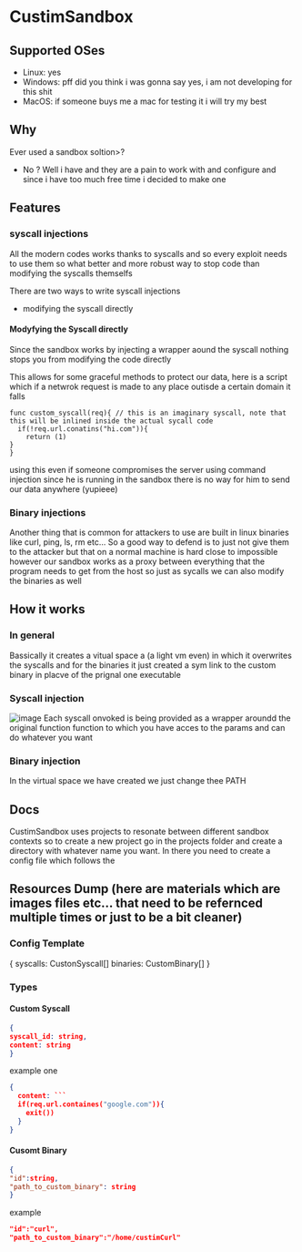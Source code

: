 # CustimSandbox

## Supported OSes
- Linux: yes
- Windows: pff did you think i was gonna say yes, i am not developing for this shit
- MacOS: if someone buys me a mac for testing it i will try my best


## Why
Ever used a sandbox soltion>?
- No ?
Well i have and they are a pain to work with and configure and since i have too much free time i decided to make one

## Features
### syscall injections
All the modern codes works thanks to syscalls and so every exploit needs to use them so what better and more robust way to stop code than modifying the syscalls themselfs

There are two ways to write syscall injections
- modifying the syscall directly


#### Modyfying the Syscall directly 
Since the sandbox works by injecting a wrapper aound the syscall nothing stops you from modifying the code directly 

This allows for some graceful methods to protect our data, here is a script which if a netwrok request is made to any place outisde a certain domain it faIls

```
func custom_syscall(req){ // this is an imaginary syscall, note that this will be inlined inside the actual sycall code 
  if(!req.url.conatins("hi.com")){
    return (1)
}
}
```
using this even if someone compromises the server using command injection since he is running in the sandbox there is no way for him to send our data anywhere (yupieee)

### Binary injections
Another thing that is common for attackers to use are built in linux binaries like curl, ping, ls, rm etc...
So a good way to defend is to just not give them to the attacker but that on a normal machine is hard close to impossible however our sandbox works as a proxy between everything that the 
program needs to get from the host so just as sycalls we can also modify the binaries as well



## How it works
### In general
Bassically it creates a vitual space a (a light vm even) in which it overwrites the syscalls and for the binaries it just created a sym link to the custom binary in placve of the prignal one executable


### Syscall injection
![image](https://github.com/user-attachments/assets/02f8606c-0e42-4f91-ba3a-2db5f474aa5b)
Each syscall onvoked is being provided as a wrapper aroundd the original function function to which you have acces to the params and can do whatever you want 

### Binary injection
In the virtual space we have created we just change thee PATH



## Docs 
CustimSandbox uses projects to resonate between different sandbox contexts so to create a new project go in the projects folder and create a directory with whatever name you want. In there you need to create a config file which follows the 










## Resources Dump (here are materials which are images files etc... that need to be refernced multiple times or just to be a bit cleaner)

### Config Template
{
syscalls: CustonSyscall[]
binaries: CustomBinary[]
}


### Types
#### Custom Syscall
```json
{
syscall_id: string,
content: string
}
```

example one 
```json
{
  content: ```
  if(req.url.containes("google.com")){
    exit())
  }
}
```

#### Cusomt Binary
```json
{
"id":string,
"path_to_custom_binary": string
}
```

example

```json
"id":"curl",
"path_to_custom_binary":"/home/custimCurl"
```
